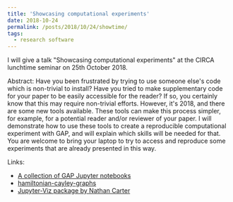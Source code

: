 ```yaml
---
title: 'Showcasing computational experiments'
date: 2018-10-24
permalink: /posts/2018/10/24/showtime/
tags:
  - research software
---
```


I will give a talk "Showcasing computational experiments" at the CIRCA
lunchtime seminar on 25th October 2018.

Abstract: Have you been frustrated by trying to use someone else's code
which is non-trivial to install? Have you tried to make supplementary
code for your paper to be easily accessible for the reader? If so, you
certainly know that this may require non-trivial efforts. However, it's
2018, and there are some new tools available. These tools can make this
process simpler, for example, for a potential reader and/or reviewer of
your paper. I will demonstrate how to use these tools to create a
reproducible computational experiment with GAP, and will explain which
skills will be needed for that. You are welcome to bring your laptop to
try to access and reproduce some experiments that are already presented
in this way.

Links:
- [A collection of GAP Jupyter notebooks](https://github.com/alex-konovalov/gap-teaching)
- [hamiltonian-cayley-graphs](https://github.com/alex-konovalov/hamiltonian-cayley-graphs)
- [Jupyter-Viz package by Nathan Carter](https://github.com/nathancarter/jupyter-viz)

